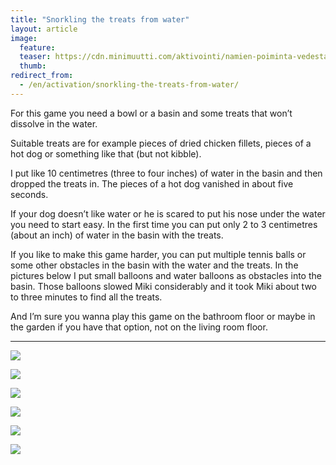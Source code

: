 ```yaml
---
title: "Snorkling the treats from water"
layout: article
image:
  feature:
  teaser: https://cdn.minimuutti.com/aktivointi/namien-poiminta-vedesta/DSC39375-245px.jpg
  thumb:
redirect_from:
  - /en/activation/snorkling-the-treats-from-water/
---
```


For this game you need a bowl or a basin and some treats that won’t dissolve in the water.

Suitable treats are for example pieces of dried chicken fillets, pieces of a hot dog or something like that (but not kibble).

I put like 10 centimetres (three to four inches) of water in the basin and then dropped the treats in. The pieces of a hot dog vanished in about five seconds.

If your dog doesn’t like water or he is scared to put his nose under the water you need to start easy. In the first time you can put only 2 to 3 centimetres (about an inch) of water in the basin with the treats.

If you like to make this game harder, you can put multiple tennis balls or some other obstacles in the basin with the water and the treats. In the pictures below I put small balloons and water balloons as obstacles into the basin. Those balloons slowed Miki considerably and it took Miki about two to three minutes to find all the treats.

And I’m sure you wanna play this game on the bathroom floor or maybe in the garden if you have that option, not on the living room floor.

---

![](https://cdn.minimuutti.com/aktivointi/namien-poiminta-vedesta/DSC30685_2-800px.jpg)

![](https://cdn.minimuutti.com/aktivointi/namien-poiminta-vedesta/DSC30702_2-800px.jpg)

![](https://cdn.minimuutti.com/aktivointi/namien-poiminta-vedesta/DSC39375-800px.jpg)

![](https://cdn.minimuutti.com/aktivointi/namien-poiminta-vedesta/DSC39414-800px.jpg)

![](https://cdn.minimuutti.com/aktivointi/namien-poiminta-vedesta/DSC39418-800px.jpg)

![](https://cdn.minimuutti.com/aktivointi/namien-poiminta-vedesta/DSC39402-800px.jpg)
